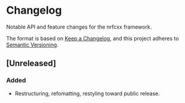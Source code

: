 # Changelog

Notable API and feature changes for the nrfcxx framework.

The format is based on [Keep a Changelog](https://keepachangelog.com/en/1.0.0/),
and this project adheres to [Semantic Versioning](https://semver.org/spec/v2.0.0.html).

## [Unreleased]

### Added
- Restructuring, refomatting, restyling toward public release.

<!---
# Local Variables:
# mode:markdown
# End:
-->

